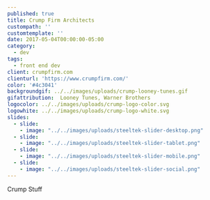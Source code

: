 ```yaml
---
published: true
title: Crump Firm Architects
custompath: ''
customtemplate: ''
date: 2017-05-04T00:00:00-05:00
category:
  - dev
tags:
  - front end dev
client: crumpfirm.com
clienturl: 'https://www.crumpfirm.com/'
color: '#4c3041'
backgroundgif: ../../images/uploads/crump-looney-tunes.gif
gifattribution:  Looney Tunes, Warner Brothers
logocolor: ../../images/uploads/crump-logo-color.svg
logowhite: ../../images/uploads/crump-logo-white.svg
slides:
  - slide:
    - image: "../../images/uploads/steeltek-slider-desktop.png"
  - slide:
    - image: "../../images/uploads/steeltek-slider-tablet.png"
  - slide:
    - image: "../../images/uploads/steeltek-slider-mobile.png"
  - slide:
    - image: "../../images/uploads/steeltek-slider-social.png"
---
```


Crump Stuff